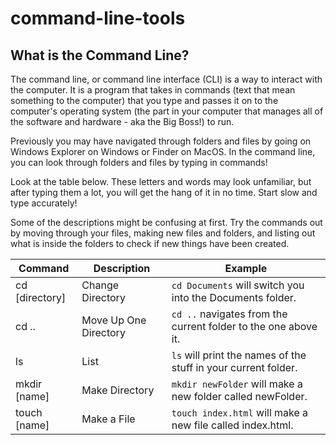 # command-line-tools

## What is the Command Line?

The command line, or command line interface (CLI) is a way to interact with the computer. It is a program that takes in commands (text that mean something to the computer) that you type and passes it on to the computer's operating system (the part in your computer that manages all of the software and hardware - aka the Big Boss!) to run.

Previously you may have navigated through folders and files by going on Windows Explorer on Windows or Finder on MacOS. In the command line, you can look through folders and files by typing in commands!

Look at the table below. These letters and words may look unfamiliar, but after typing them a lot, you will get the hang of it in no time. Start slow and type accurately!

Some of the descriptions might be confusing at first. Try the commands out by moving through your files, making new files and folders, and listing out what is inside the folders to check if new things have been created. 

Command | Description | Example
--------|-------------|--------
cd [directory] | Change Directory | ```cd Documents``` will switch you into the Documents folder.
cd ..| Move Up One Directory | ```cd ..``` navigates from the current folder to the one above it.
ls | List | ```ls``` will print the names of the stuff in your current folder.
mkdir [name] | Make Directory | ```mkdir newFolder``` will make a new folder called newFolder.
touch [name] | Make a File | ```touch index.html``` will make a new file called index.html.
